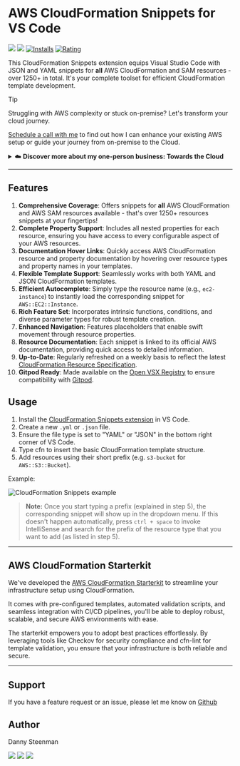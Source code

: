 # AWS CloudFormation Snippets for VS Code

[![](https://img.shields.io/visual-studio-marketplace/v/dannysteenman.cloudformation-yaml-snippets?color=374151&label=Visual%20Studio%20Marketplace&labelColor=000&logo=visual-studio-code&logoColor=0098FF)](https://marketplace.visualstudio.com/items?itemName=dannysteenman.cloudformation-yaml-snippets)
[![](https://img.shields.io/visual-studio-marketplace/v/dannysteenman.cloudformation-yaml-snippets?color=374151&label=Open%20VSX%20Registry&labelColor=000&logo=data:image/svg+xml;base64,PD94bWwgdmVyc2lvbj0iMS4wIiBlbmNvZGluZz0idXRmLTgiPz4KPHN2ZyB2aWV3Qm94PSI0LjYgNSA5Ni4yIDEyMi43IiB4bWxucz0iaHR0cDovL3d3dy53My5vcmcvMjAwMC9zdmciPgogIDxwYXRoIGQ9Ik0zMCA0NC4yTDUyLjYgNUg3LjN6TTQuNiA4OC41aDQ1LjNMMjcuMiA0OS40em01MSAwbDIyLjYgMzkuMiAyMi42LTM5LjJ6IiBmaWxsPSIjYzE2MGVmIi8+CiAgPHBhdGggZD0iTTUyLjYgNUwzMCA0NC4yaDQ1LjJ6TTI3LjIgNDkuNGwyMi43IDM5LjEgMjIuNi0zOS4xem01MSAwTDU1LjYgODguNWg0NS4yeiIgZmlsbD0iI2E2MGVlNSIvPgo8L3N2Zz4=&logoColor=0098FF)](https://open-vsx.org/extension/dannysteenman/cloudformation-yaml-snippets)
[![Installs](https://img.shields.io/visual-studio-marketplace/i/dannysteenman.cloudformation-yaml-snippets 'Currently Installed')](https://marketplace.visualstudio.com/items?itemName=dannysteenman.cloudformation-yaml-snippets)
[![Rating](https://img.shields.io/visual-studio-marketplace/stars/dannysteenman.cloudformation-yaml-snippets)](https://marketplace.visualstudio.com/items?itemName=dannysteenman.cloudformation-yaml-snippets)

This CloudFormation Snippets extension equips Visual Studio Code with JSON and YAML snippets for **all** AWS CloudFormation and SAM resources - over 1250+ in total. It's your complete toolset for efficient CloudFormation template development.

> [!TIP]
> Struggling with AWS complexity or stuck on-premise? Let's transform your cloud journey.
>
> [Schedule a call with me](https://towardsthecloud.com/contact) to find out how I can enhance your existing AWS setup or guide your journey from on-premise to the Cloud.
>
> <details><summary>☁️ <strong>Discover more about my one-person business: Towards the Cloud</strong></summary>
>
> <br/>
>
> Hi, I'm Danny – AWS expert and founder of [Towards the Cloud](https://towardsthecloud.com). With over a decade of hands-on experience, I specialized myself in deploying well-architected, highly scalable and cost-effective AWS Solutions using Infrastructure as Code (IaC).
>
> #### When you work with me, you're getting a package deal of expertise and personalized service:
>
> - **AWS CDK Proficiency**: I bring deep AWS CDK knowledge to the table, ensuring your infrastructure is not just maintainable and scalable, but also fully automated.
> - **AWS Certified**: [Equipped with 7 AWS Certifications](https://www.credly.com/users/dannysteenman/badges), including DevOps Engineer & Solutions Architect Professional, to ensure best practices across diverse cloud scenarios.
> - **Direct Access**: You work with me, not a team of managers. Expect quick decisions and high-quality work.
> - **Tailored Solutions**: Understanding that no two businesses are alike, I Custom-fit cloud infrastructure for your unique needs.
> - **Cost-Effective**: I'll optimize your AWS spending without cutting corners on performance or security.
> - **Seamless CI/CD**: I'll set up smooth CI/CD processes using GitHub Actions, making changes a breeze through Pull Requests.
>
> *My mission is simple: I'll free you from infrastructure headaches so you can focus on what truly matters – your core business.*
>
> Ready to unlock the full potential of AWS Cloud?
>
> <a href="https://towardsthecloud.com/contact"><img alt="Schedule your call" src="https://img.shields.io/badge/schedule%20your%20call-success.svg?style=for-the-badge"/></a>
> </details>

---

## Features

1. **Comprehensive Coverage**: Offers snippets for **all** AWS CloudFormation and AWS SAM resources available - that's over 1250+ resources snippets at your fingertips!
2. **Complete Property Support**: Includes all nested properties for each resource, ensuring you have access to every configurable aspect of your AWS resources.
3. **Documentation Hover Links**: Quickly access AWS CloudFormation resource and property documentation by hovering over resource types and property names in your templates.
4. **Flexible Template Support**: Seamlessly works with both YAML and JSON CloudFormation templates.
5. **Efficient Autocomplete**: Simply type the resource name (e.g., `ec2-instance`) to instantly load the corresponding snippet for `AWS::EC2::Instance`.
6. **Rich Feature Set**: Incorporates intrinsic functions, conditions, and diverse parameter types for robust template creation.
7. **Enhanced Navigation**: Features placeholders that enable swift movement through resource properties.
8. **Resource Documentation**: Each snippet is linked to its official AWS documentation, providing quick access to detailed information.
9. **Up-to-Date**: Regularly refreshed on a weekly basis to reflect the latest [CloudFormation Resource Specification](https://docs.aws.amazon.com/AWSCloudFormation/latest/UserGuide/cfn-resource-specification.html).
10. **Gitpod Ready**: Made available on the [Open VSX Registry](https://open-vsx.org/extension/dannysteenman/cloudformation-yaml-snippets) to ensure compatibility with [Gitpod](https://github.com/dannysteenman/vscode-cloudformation-snippets/issues/14).

## Usage

1. Install the [CloudFormation Snippets extension](https://marketplace.visualstudio.com/items?itemName=dannysteenman.cloudformation-yaml-snippets) in VS Code.
2. Create a new `.yml` or `.json` file.
3. Ensure the file type is set to "YAML" or "JSON" in the bottom right corner of VS Code.
4. Type cfn to insert the basic CloudFormation template structure.
5. Add resources using their short prefix (e.g. `s3-bucket` for `AWS::S3::Bucket`).

Example:

![CloudFormation Snippets example](https://raw.githubusercontent.com/dannysteenman/vscode-cloudformation-snippets/main/images/cfn-snippets-extension-example.gif)

> **Note:** Once you start typing a prefix (explained in step 5), the corresponding snippet will show up in the dropdown menu. If this doesn't happen automatically, press `ctrl + space` to invoke IntelliSense and search for the prefix of the resource type that you want to add (as listed in step 5).

---
## AWS CloudFormation Starterkit

We've developed the [AWS CloudFormation Starterkit](https://github.com/dannysteenman/aws-cloudformation-starterkit) to streamline your infrastructure setup using CloudFormation.

It comes with pre-configured templates, automated validation scripts, and seamless integration with CI/CD pipelines, you'll be able to deploy robust, scalable, and secure AWS environments with ease.

The starterkit empowers you to adopt best practices effortlessly. By leveraging tools like Checkov for security compliance and cfn-lint for template validation, you ensure that your infrastructure is both reliable and secure.

---
## Support

If you have a feature request or an issue, please let me know on [Github](https://github.com/dannysteenman/vscode-cloudformation-snippets/issues)

## Author

Danny Steenman

[![](https://img.shields.io/badge/LinkedIn-0077B5?style=for-the-badge&logo=linkedin&logoColor=white)](https://www.linkedin.com/in/dannysteenman)
[![](https://img.shields.io/badge/X-000000?style=for-the-badge&logo=x&logoColor=white)](https://twitter.com/dannysteenman)
[![](https://img.shields.io/badge/GitHub-2b3137?style=for-the-badge&logo=github&logoColor=white)](https://github.com/dannysteenman)
